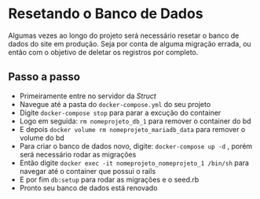 # Resetando o Banco de Dados

Algumas vezes ao longo do projeto será necessário resetar o banco de dados do site em produção. Seja
por conta de alguma migração errada, ou então com o objetivo de deletar os registros por completo.

## Passo a passo
- Primeiramente entre no servidor da *Struct*
- Navegue até a pasta do `docker-compose.yml` do seu projeto
- Digite `docker-compose stop` para parar a excução do container
- Logo em seguida: `rm nomeprojeto_db_1` para remover o container do bd
- E depois `docker volume rm nomeprojeto_mariadb_data` para remover o volume do bd
- Para criar o banco de dados novo, digite: `docker-compose up -d` , porém será necessário rodar as migrações
- Então digite `docker exec -it nomeprojeto_nomeprojeto_1 /bin/sh` para navegar até o container que possui o rails
- E por fim `db:setup` para rodar as migrações e o seed.rb
- Pronto seu banco de dados está renovado
